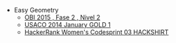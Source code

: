 - Easy Geometry
     * [OBI 2015 , Fase 2 , Nivel 2](http://olimpiada.ic.unicamp.br/pratique/programacao/nivel2/2015f2p2_macacos) 
     * [USACO 2014 January GOLD 1](http://www.usaco.org/index.php?page=viewproblem2&cpid=382)
     * [HackerRank Women's Codesprint 03 HACKSHIRT](https://www.hackerrank.com/contests/womens-codesprint-3/challenges/hackathon-shirts)     
